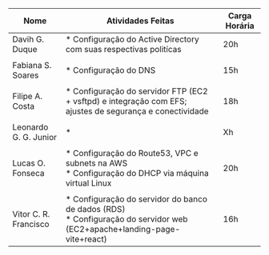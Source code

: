 | Nome  | Atividades Feitas | Carga Horária |
|-------|-------|---------------|
| Davih G. Duque | * Configuração do Active Directory com suas respectivas politícas  | 20h |
||||
| Fabiana S. Soares| * Configuração do DNS | 15h |
||||
| Filipe A. Costa | * Configuração do servidor FTP (EC2 + vsftpd) e integração com EFS; ajustes de segurança e conectividade | 18h |
||||
| Leonardo G. G. Junior | * | Xh |
||||
| Lucas O. Fonseca | * Configuração do Route53, VPC e subnets na AWS<br> * Configuração do DHCP via máquina virtual Linux<br> | 20h |
||||
| Vitor C. R. Francisco | * Configuração do servidor do banco de dados (RDS) <br> * Configuração do servidor web (EC2+apache+landing-page-vite+react) | 16h |
